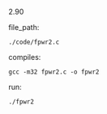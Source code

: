 2.90

file_path:

```
./code/fpwr2.c
```

compiles:

```
gcc -m32 fpwr2.c -o fpwr2
```

run:

```
./fpwr2
```
